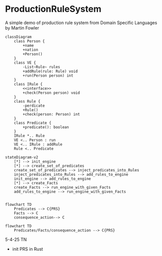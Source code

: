 # ProductionRuleSystem
A simple demo of production rule system from Domain Specific Languages by Martin Fowler

```mermaid
classDiagram
    class Person {
        +name
        +nation
        +Person()
    }
    class VE {
        -List~Rule~ rules
        +addRule(rule: Rule) void
        +run(Person person) int
    }
    class IRule {
        <<interface>>
        +check(Person person) void
    }
    class Rule {
        -perdicate
        +Rule()
        +check(person: Person) int
    }
    class Predicate {
        +predicate(): boolean
    }
    IRule *.. Rule
    VE <.. Person : run
    VE <.. IRule : addRule
    Rule <.. Predicate
``` 



```mermaid
stateDiagram-v2
    [*] --> init_engine
    [*] --> create_set_of_predicates
    create_set_of_predicates --> inject_predicates_into_Rules
    inject_predicates_into_Rules --> add_rules_to_engine
    init_engine --> add_rules_to_engine
    [*] --> create_Facts
    create_Facts --> run_engine_with_given_Facts
    add_rules_to_engine --> run_engine_with_given_Facts
    
``` 


```mermaid
flowchart TD
    Predicates --> C{PRS}
    Facts --> C
    consequence_action--> C
```

```mermaid
flowchart TD
    Predicates/Facts/consequence_action --> C{PRS}
```
    

5-4-25 TN
- init PRS in Rust
